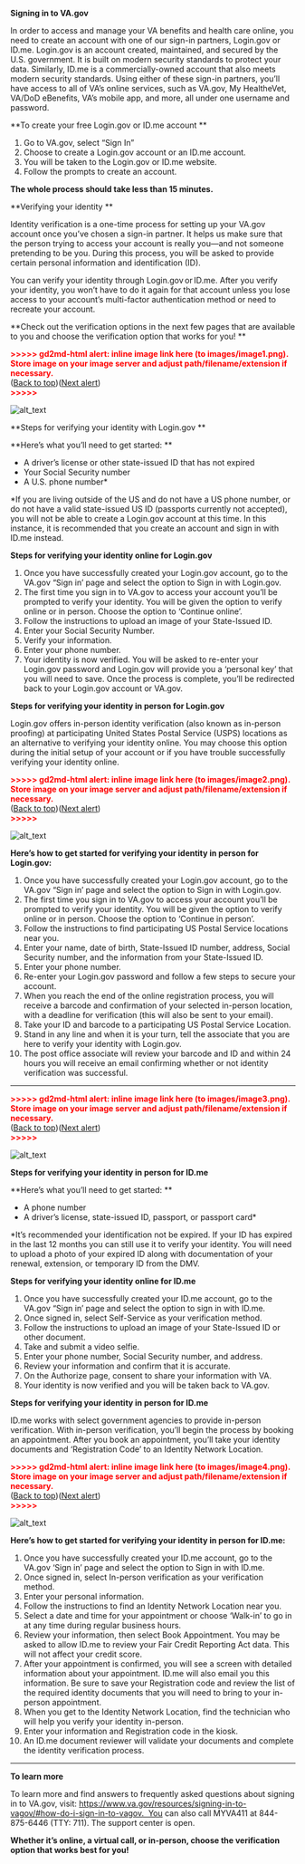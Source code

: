 
**Signing in to VA.gov**

In order to access and manage your VA benefits and health care online, you need to create an account with one of our sign-in partners, Login.gov or ID.me. Login.gov is an account created, maintained, and secured by the U.S. government. It is built on modern security standards to protect your data. Similarly, ID.me is a commercially-owned account that also meets modern security standards. Using either of these sign-in partners, you’ll have access to all of VA’s online services, such as VA.gov, My HealtheVet, VA/DoD eBenefits, VA’s mobile app, and more, all under one username and password.

**To create your free Login.gov or ID.me account **



1. Go to VA.gov, select “Sign In”
1. Choose to create a Login.gov account or an ID.me account.
2. You will be taken to the Login.gov or ID.me website.
3. Follow the prompts to create an account.

**The whole process should take less than 15 minutes.**

**Verifying your identity **

Identity verification is a one-time process for setting up your VA.gov account once you’ve chosen a sign-in partner. It helps us make sure that the person trying to access your account is really you—and not someone pretending to be you. During this process, you will be asked to provide certain personal information and identification (ID).

You can verify your identity through Login.gov or ID.me. After you verify your identity, you won’t have to do it again for that account unless you lose access to your account’s multi-factor authentication method or need to recreate your account.

**Check out the verification options in the next few pages that are available to you and choose the verification option that works for you! **



<p id="gdcalert1" ><span style="color: red; font-weight: bold">>>>>>  gd2md-html alert: inline image link here (to images/image1.png). Store image on your image server and adjust path/filename/extension if necessary. </span><br>(<a href="#">Back to top</a>)(<a href="#gdcalert2">Next alert</a>)<br><span style="color: red; font-weight: bold">>>>>> </span></p>


![alt_text](images/image1.png "image_tooltip")


**Steps for verifying your identity with Login.gov **

**Here’s what you’ll need to get started: **



* A driver’s license or other state-issued ID that has not expired
* Your Social Security number
* A U.S. phone number*

*If you are living outside of the US and do not have a US phone number, or do not have a valid state-issued US ID (passports currently not accepted), you will not be able to create a Login.gov account at this time. In this instance, it is recommended that you create an account and sign in with ID.me instead.

**Steps for verifying your identity online for Login.gov**



1. Once you have successfully created your Login.gov account, go to the VA.gov “Sign in’ page and select the option to Sign in with Login.gov.
2. The first time you sign in to VA.gov to access your account you’ll be prompted to verify your identity. You will be given the option to verify online or in person. Choose the option to ‘Continue online’.
3. Follow the instructions to upload an image of your State-Issued ID.
4. Enter your Social Security Number.
5. Verify your information.
6. Enter your phone number. 
7. Your identity is now verified. You will be asked to re-enter your Login.gov password and Login.gov will provide you a ‘personal key’ that you will need to save. Once the  process is complete, you’ll be redirected back to your Login.gov account or VA.gov.

**Steps for verifying your identity in person for Login.gov**

Login.gov offers in-person identity verification (also known as in-person proofing) at participating United States Postal Service (USPS) locations as an alternative to verifying your identity online. You may choose this option during the initial setup of your account or if you have trouble successfully verifying your identity online.



<p id="gdcalert2" ><span style="color: red; font-weight: bold">>>>>>  gd2md-html alert: inline image link here (to images/image2.png). Store image on your image server and adjust path/filename/extension if necessary. </span><br>(<a href="#">Back to top</a>)(<a href="#gdcalert3">Next alert</a>)<br><span style="color: red; font-weight: bold">>>>>> </span></p>


![alt_text](images/image2.png "image_tooltip")


**Here’s how to get started for verifying your identity in person for Login.gov:**



1. Once you have successfully created your Login.gov account, go to the VA.gov “Sign in’ page and select the option to Sign in with Login.gov.
2. The first time you sign in to VA.gov to access your account you’ll be prompted to verify your identity. You will be given the option to verify online or in person. Choose the option to ‘Continue in person’.
3. Follow the instructions to find participating US Postal Service locations near you.
4. Enter your name, date of birth, State-Issued ID number, address, Social Security number, and the information from your State-Issued ID.
5. Enter your phone number. 
6. Re-enter your Login.gov password and follow a few steps to secure your account.
7. When you reach the end of the online registration process, you will receive a barcode and confirmation of your selected in-person location, with a deadline for verification (this will also be sent to your email).
8. Take your ID and barcode to a participating US Postal Service Location.
9. Stand in any line and when it is your turn, tell the associate that you are here to verify your identity with Login.gov.
10. The post office associate will review your barcode and ID and within 24 hours you will receive an email confirming whether or not identity verification was successful.


---





<p id="gdcalert3" ><span style="color: red; font-weight: bold">>>>>>  gd2md-html alert: inline image link here (to images/image3.png). Store image on your image server and adjust path/filename/extension if necessary. </span><br>(<a href="#">Back to top</a>)(<a href="#gdcalert4">Next alert</a>)<br><span style="color: red; font-weight: bold">>>>>> </span></p>


![alt_text](images/image3.png "image_tooltip")


**Steps for verifying your identity in person for ID.me**

**Here’s what you’ll need to get started: **



* A phone number
* A driver’s license, state-issued ID, passport, or passport card* 

*It’s recommended your identification not be expired. If your ID has expired in the last 12 months you can still use it to verify your identity. You will need to upload a photo of your expired ID along with documentation of your renewal, extension, or temporary ID from the DMV.

**Steps for verifying your identity online for ID.me**



1. Once you have successfully created your ID.me account, go to the VA.gov “Sign in’ page and select the option to sign in with ID.me.
2. Once signed in, select Self-Service as your verification method.
3. Follow the instructions to upload an image of your State-Issued ID or other document.
4. Take and submit a video selfie.
5. Enter your phone number, Social Security number, and address.
6. Review your information and confirm that it is accurate.
7. On the Authorize page, consent to share your information with VA.
8. Your identity is now verified and you will be taken back to VA.gov.

**Steps for verifying your identity in person for ID.me**

ID.me works with select government agencies to provide in-person verification. With in-person verification, you’ll begin the process by booking an appointment. After you book an appointment, you’ll take your identity documents and ‘Registration Code’ to an Identity Network Location. 





<p id="gdcalert4" ><span style="color: red; font-weight: bold">>>>>>  gd2md-html alert: inline image link here (to images/image4.png). Store image on your image server and adjust path/filename/extension if necessary. </span><br>(<a href="#">Back to top</a>)(<a href="#gdcalert5">Next alert</a>)<br><span style="color: red; font-weight: bold">>>>>> </span></p>


![alt_text](images/image4.png "image_tooltip")


**Here’s how to get started for verifying your identity in person for ID.me:**



1. Once you have successfully created your ID.me account, go to the VA.gov ‘Sign in’ page and select the option to Sign in with ID.me.
2. Once signed in, select In-person verification as your verification method.
3. Enter your personal information.
4. Follow the instructions to find an Identity Network Location near you.
5. Select a date and time for your appointment or choose ‘Walk-in’ to go in at any time during regular business hours. 
6. Review your information, then select Book Appointment. You may be asked to allow ID.me to review your Fair Credit Reporting Act data. This will not affect your credit score. 
7. After your appointment is confirmed, you will see a screen with detailed information about your appointment. ID.me will also email you this information. Be sure to save your Registration code and review the list of the required identity documents that you will need to bring to your in-person appointment.
8. When you get to the Identity Network Location, find the technician who will help you verify your identity in-person.
9. Enter your information and Registration code in the kiosk.
10. An ID.me document reviewer will validate your documents and complete the identity verification process.


---

**To learn more**

To learn more and find answers to frequently asked questions about signing in to VA.gov, visit: https://www.va.gov/resources/signing-in-to-vagov/#how-do-i-sign-in-to-vagov.  You can also call MYVA411 at 844-875-6446 (TTY: 711). The support center is open.

**Whether it’s online, a virtual call, or in-person, choose the verification option that works best for you!**
